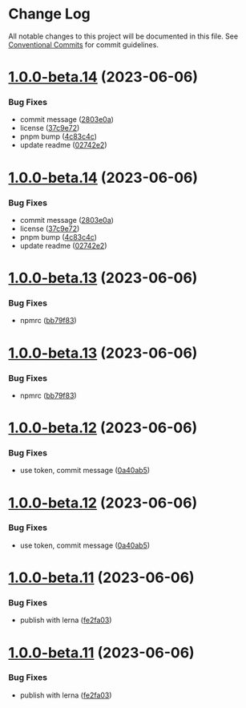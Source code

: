 # Change Log

All notable changes to this project will be documented in this file.
See [Conventional Commits](https://conventionalcommits.org) for commit guidelines.

# [1.0.0-beta.14](https://github.com/shopware/developer-documentation-vitepress/compare/v1.0.0-beta.13...v1.0.0-beta.14) (2023-06-06)

### Bug Fixes

- commit message ([2803e0a](https://github.com/shopware/developer-documentation-vitepress/commit/2803e0a363b67cca6b0bc9f13a4636bdbbf19bfd))
- license ([37c9e72](https://github.com/shopware/developer-documentation-vitepress/commit/37c9e723a7a1dcc7a3d03cf4b6806a612a890901))
- pnpm bump ([4c83c4c](https://github.com/shopware/developer-documentation-vitepress/commit/4c83c4c60f6353a2e0fd5faa6664132ba15d9af0))
- update readme ([02742e2](https://github.com/shopware/developer-documentation-vitepress/commit/02742e2362099d0c7a2d540a6d79eddf4b42fa27))

# [1.0.0-beta.14](https://github.com/shopware/developer-documentation-vitepress/compare/v1.0.0-beta.13...v1.0.0-beta.14) (2023-06-06)

### Bug Fixes

- commit message ([2803e0a](https://github.com/shopware/developer-documentation-vitepress/commit/2803e0a363b67cca6b0bc9f13a4636bdbbf19bfd))
- license ([37c9e72](https://github.com/shopware/developer-documentation-vitepress/commit/37c9e723a7a1dcc7a3d03cf4b6806a612a890901))
- pnpm bump ([4c83c4c](https://github.com/shopware/developer-documentation-vitepress/commit/4c83c4c60f6353a2e0fd5faa6664132ba15d9af0))
- update readme ([02742e2](https://github.com/shopware/developer-documentation-vitepress/commit/02742e2362099d0c7a2d540a6d79eddf4b42fa27))

# [1.0.0-beta.13](https://github.com/shopware/developer-documentation-vitepress/compare/v1.0.0-beta.12...v1.0.0-beta.13) (2023-06-06)

### Bug Fixes

- npmrc ([bb79f83](https://github.com/shopware/developer-documentation-vitepress/commit/bb79f83bbe15de9b672d1e25a6c1a34495f73812))

# [1.0.0-beta.13](https://github.com/shopware/developer-documentation-vitepress/compare/v1.0.0-beta.12...v1.0.0-beta.13) (2023-06-06)

### Bug Fixes

- npmrc ([bb79f83](https://github.com/shopware/developer-documentation-vitepress/commit/bb79f83bbe15de9b672d1e25a6c1a34495f73812))

# [1.0.0-beta.12](https://github.com/shopware/developer-documentation-vitepress/compare/v1.0.0-beta.11...v1.0.0-beta.12) (2023-06-06)

### Bug Fixes

- use token, commit message ([0a40ab5](https://github.com/shopware/developer-documentation-vitepress/commit/0a40ab5e64d5eeb7daf229c44b88136fa2dd9b02))

# [1.0.0-beta.12](https://github.com/shopware/developer-documentation-vitepress/compare/v1.0.0-beta.11...v1.0.0-beta.12) (2023-06-06)

### Bug Fixes

- use token, commit message ([0a40ab5](https://github.com/shopware/developer-documentation-vitepress/commit/0a40ab5e64d5eeb7daf229c44b88136fa2dd9b02))

# [1.0.0-beta.11](https://github.com/shopware/developer-documentation-vitepress/compare/v1.0.0-alpha.11...v1.0.0-beta.11) (2023-06-06)

### Bug Fixes

- publish with lerna ([fe2fa03](https://github.com/shopware/developer-documentation-vitepress/commit/fe2fa034d6cbcb06d971b0eecdf0d6ef1240db19))

# [1.0.0-beta.11](https://github.com/shopware/developer-documentation-vitepress/compare/v1.0.0-alpha.11...v1.0.0-beta.11) (2023-06-06)

### Bug Fixes

- publish with lerna ([fe2fa03](https://github.com/shopware/developer-documentation-vitepress/commit/fe2fa034d6cbcb06d971b0eecdf0d6ef1240db19))
